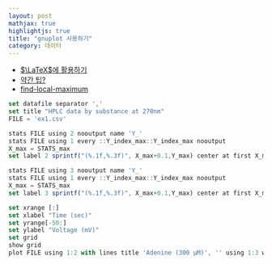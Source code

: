 ```yaml
---
layout: post
mathjax: true
highlightjs: true
title: "gnuplot 사용하기"
category: 데이터
---
```



 <!-- # gnuplot 사용하기 -->

 - [$\LaTeX$에 활용하기](https://stackoverflow.com/questions/36386656/how-to-plot-in-latex-with-gnuplot)
 - [약간 팁?](https://gist.github.com/pgmac/1c4272d2f6159616d4dec0141fd08efb)
 - [find-local-maximum](https://stackoverflow.com/questions/28173128/find-local-maximum-of-data-files-in-gnuplot)
<!-- set title "HPLC data of Adenine & Caffeine"
set table $Data
    plot FILE using 1:3 with table
unset table
ColX=1
ColY=2
y2=y1=NaN
set print $Peaks
set print
do for [i=2:|$Data|-1] {
    if ( word($Data[i-1],ColY)<word($Data[i],ColY) && word($Data[i+1],ColY)<word($Data[i],ColY) ) \
    { print sprintf("%d %s %s", i, word($Data[i],ColX), word($Data[i],ColY)) }
} -->

 ```js
set datafile separator ','
set title "HPLC data by substance at 270nm"
FILE = 'ex1.csv'

stats FILE using 2 nooutput name 'Y_'
stats FILE using 1 every ::Y_index_max::Y_index_max nooutput
X_max = STATS_max
set label 2 sprintf("(%.1f,%.3f)", X_max+0.1,Y_max) center at first X_max,Y_max point pt 7 ps 1 offset 0,1

stats FILE using 3 nooutput name 'Y_'
stats FILE using 1 every ::Y_index_max::Y_index_max nooutput
X_max = STATS_max
set label 3 sprintf("(%.1f,%.3f)", X_max+0.1,Y_max) center at first X_max,Y_max point pt 7 ps 1 offset 0,1

set xrange [:]
set xlabel "Time (sec)"
set yrange[-50:]
set ylabel "Voltage (mV)"
set grid
show grid
plot FILE using 1:2 with lines title 'Adenine (300 µM)', '' using 1:3 with lines title 'Caffeine (500 µM)'
 ```
 